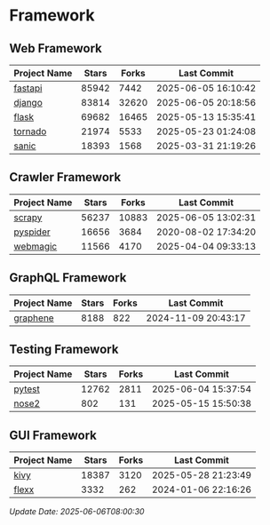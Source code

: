 # Framework

## Web Framework
| Project Name | Stars | Forks | Last Commit |
| ------------ | ----- | ----- | ----------- |
| [fastapi](https://github.com/fastapi/fastapi) | 85942 | 7442 | 2025-06-05 16:10:42 |
| [django](https://github.com/django/django) | 83814 | 32620 | 2025-06-05 20:18:56 |
| [flask](https://github.com/pallets/flask) | 69682 | 16465 | 2025-05-13 15:35:41 |
| [tornado](https://github.com/tornadoweb/tornado) | 21974 | 5533 | 2025-05-23 01:24:08 |
| [sanic](https://github.com/sanic-org/sanic) | 18393 | 1568 | 2025-03-31 21:19:26 |

## Crawler Framework
| Project Name | Stars | Forks | Last Commit |
| ------------ | ----- | ----- | ----------- |
| [scrapy](https://github.com/scrapy/scrapy) | 56237 | 10883 | 2025-06-05 13:02:31 |
| [pyspider](https://github.com/binux/pyspider) | 16656 | 3684 | 2020-08-02 17:34:20 |
| [webmagic](https://github.com/code4craft/webmagic) | 11566 | 4170 | 2025-04-04 09:33:13 |

## GraphQL Framework
| Project Name | Stars | Forks | Last Commit |
| ------------ | ----- | ----- | ----------- |
| [graphene](https://github.com/graphql-python/graphene) | 8188 | 822 | 2024-11-09 20:43:17 |

## Testing Framework
| Project Name | Stars | Forks | Last Commit |
| ------------ | ----- | ----- | ----------- |
| [pytest](https://github.com/pytest-dev/pytest) | 12762 | 2811 | 2025-06-04 15:37:54 |
| [nose2](https://github.com/nose-devs/nose2) | 802 | 131 | 2025-05-15 15:50:38 |

## GUI Framework
| Project Name | Stars | Forks | Last Commit |
| ------------ | ----- | ----- | ----------- |
| [kivy](https://github.com/kivy/kivy) | 18387 | 3120 | 2025-05-28 21:23:49 |
| [flexx](https://github.com/flexxui/flexx) | 3332 | 262 | 2024-01-06 22:16:26 |

*Update Date: 2025-06-06T08:00:30*